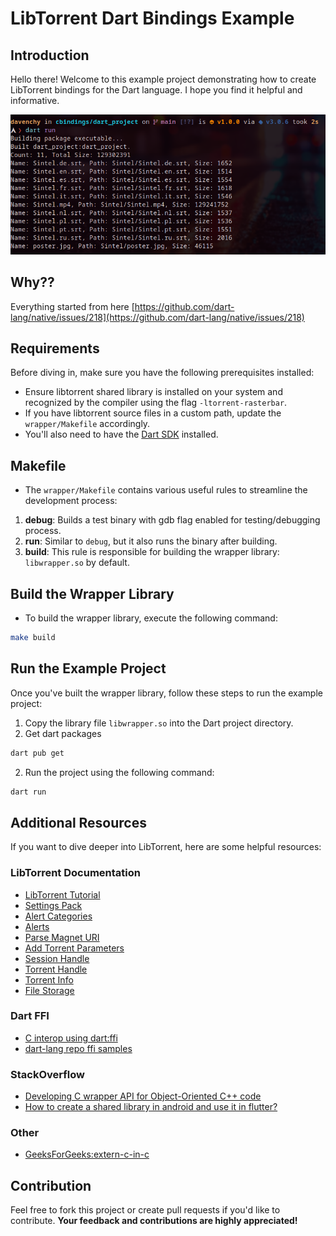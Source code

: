 # LibTorrent Dart Bindings Example

## Introduction

Hello there! Welcome to this example project demonstrating how to create LibTorrent bindings for the Dart language. I hope you find it helpful and informative.

![Output Example](screenshot.png)

## Why??

Everything started from here [https://github.com/dart-lang/native/issues/218](https://github.com/dart-lang/native/issues/218)

## Requirements

Before diving in, make sure you have the following prerequisites installed:

- Ensure libtorrent shared library is installed on your system and recognized by the compiler using the flag `-ltorrent-rasterbar`.
- If you have libtorrent source files in a custom path, update the `wrapper/Makefile` accordingly.
- You'll also need to have the [Dart SDK](https://dart.dev/get-dart) installed.

## Makefile

- The `wrapper/Makefile` contains various useful rules to streamline the development process:

1. **debug**: Builds a test binary with gdb flag enabled for testing/debugging process.
2. **run**: Similar to `debug`, but it also runs the binary after building.
3. **build**: This rule is responsible for building the wrapper library: `libwrapper.so` by default.

## Build the Wrapper Library

- To build the wrapper library, execute the following command:

```sh
make build
```

## Run the Example Project

Once you've built the wrapper library, follow these steps to run the example project:

1. Copy the library file `libwrapper.so` into the Dart project directory.
2. Get dart packages

```sh
dart pub get
```

2. Run the project using the following command:

```sh
dart run
```

## Additional Resources

If you want to dive deeper into LibTorrent, here are some helpful resources:

### LibTorrent Documentation

- [LibTorrent Tutorial](https://www.libtorrent.org/tutorial-ref.html)
- [Settings Pack](https://www.libtorrent.org/reference-Settings.html#settings_pack)
- [Alert Categories](https://www.libtorrent.org/reference-Alerts.html#alert-category-t)
- [Alerts](https://www.libtorrent.org/reference-Alerts.html#overview)
- [Parse Magnet URI](https://www.libtorrent.org/reference-Core.html#parse_magnet_uri())
- [Add Torrent Parameters](https://www.libtorrent.org/reference-Add_Torrent.html#add_torrent_params)
- [Session Handle](https://www.libtorrent.org/reference-Session.html#session_handle)
- [Torrent Handle](https://www.libtorrent.org/reference-Torrent_Handle.html#torrent_handle)
- [Torrent Info](https://www.libtorrent.org/reference-Torrent_Info.html#torrent_info)
- [File Storage](https://www.libtorrent.org/reference-Storage.html)

### Dart FFI

- [C interop using dart:ffi](https://dart.dev/interop/c-interop)
- [dart-lang repo ffi samples](https://github.com/dart-lang/samples/tree/main/ffi)

### StackOverflow

- [Developing C wrapper API for Object-Oriented C++ code](https://stackoverflow.com/q/2045774/8046862)
- [How to create a shared library in android and use it in flutter?](https://stackoverflow.com/q/74063116/8046862)

### Other

- [GeeksForGeeks:extern-c-in-c](https://www.geeksforgeeks.org/extern-c-in-c/)

## Contribution

Feel free to fork this project or create pull requests if you'd like to contribute. **Your feedback and contributions are highly appreciated!**
